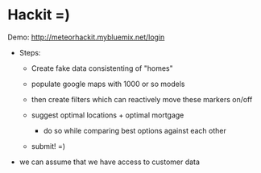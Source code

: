 # Hackit =)
Demo:
http://meteorhackit.mybluemix.net/login

- Steps:
  - Create fake data consistenting of "homes"
  - populate google maps with 1000 or so models
  - then create filters which can reactively move these markers on/off
  - suggest optimal locations + optimal mortgage
    - do so while comparing best options against each other

  - submit! =)

- we can assume that we have access to customer data
